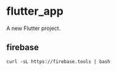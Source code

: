 # flutter_app

A new Flutter project.

## firebase

```shell
curl -sL https://firebase.tools | bash
```
